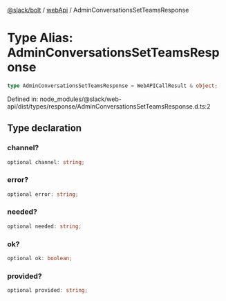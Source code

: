 [@slack/bolt](../../../../index.md) / [webApi](../index.md) / AdminConversationsSetTeamsResponse

# Type Alias: AdminConversationsSetTeamsResponse

```ts
type AdminConversationsSetTeamsResponse = WebAPICallResult & object;
```

Defined in: node\_modules/@slack/web-api/dist/types/response/AdminConversationsSetTeamsResponse.d.ts:2

## Type declaration

### channel?

```ts
optional channel: string;
```

### error?

```ts
optional error: string;
```

### needed?

```ts
optional needed: string;
```

### ok?

```ts
optional ok: boolean;
```

### provided?

```ts
optional provided: string;
```
